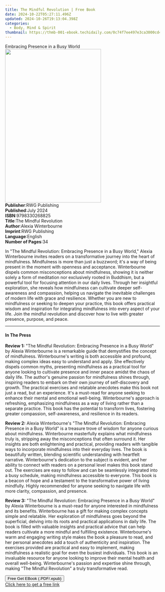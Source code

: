 ```yaml
---
title: The Mindful Revolution | Free Book
date: 2024-10-22T05:27:11.496Z
updated: 2024-10-26T19:13:04.398Z
categories:
  - Body, Mind & Spirit
thumbnail: https://thmb-001-ebook.techidaily.com/0c74f7ee497e3ca3000cd43a8e5b5c3793d3dc39eab3af227dde77729b98fd34.jpg
---
```

<main id="book-container">
  <div class="flex flex-col">
    <div class="book-brief flex-1 py-6 px-4 sm:p-6 md:py-10 md:px-8">
      <!-- brief-->
      <div class="book-brief-main">Embracing Presence in a Busy World</div>
    </div>
    <div
      class="book-meta-info flex-1 grid gap-4 col-start-1 col-end-3 row-start-1 sm:mb-6 sm:grid-cols-4 lg:gap-6 lg:col-start-2 lg:row-end-6 lg:row-span-6 lg:mb-0"
    >
      <div
        class="book-meta-info-left place-content-center mt-4 p-4 text-sm leading-6 col-start-2 col-span-2 dark:text-slate-400"
      >
        <img
          class="w-full h-500 object-cover rounded-lg sm:h-255 sm:col-span-2 lg:col-span-full"
          src="https://img-001-ebook.techidaily.com/00e6a5f87e5a0a09dc0b999aa2ce1bbdbd949d2bd6bed7b2f30d383835769391.jpg"
          alt=""
          width="312"
          height="500"
        />
      </div>
      <div
        class="book-meta-info-right mt-2 col-start-1 row-start-2 col-span-3 self-center"
      >
        <!-- meta data  -->
        <div class="flex flex-col px-4 md:px-8">
          <div class="flex-1">
            <strong>Publisher</strong>:<span class="px-2">RWG Publishing</span>
          </div>
          <div class="flex-1">
            <strong>Published</strong>:<span class="px-2">July 2024</span>
          </div>
          <div class="flex-1">
            <strong>ISBN</strong>:<span class="px-2">9798330268825</span>
          </div>
          <div class="flex-1">
            <strong>Title</strong>:<span class="px-2"
              >The Mindful Revolution</span
            >
          </div>
          <div class="flex-1">
            <strong>Author</strong>:<span class="px-2"
              >Alexia Winterbourne</span
            >
          </div>
          <div class="flex-1">
            <strong>Imprint</strong>:<span class="px-2">RWG Publishing</span>
          </div>
          <div class="flex-1">
            <strong>Language</strong>:<span class="px-2">English</span>
          </div>
          <div class="flex-1">
            <strong>Number of Pages</strong>:<span class="px-2">34</span>
          </div>
        </div>
      </div>
    </div>
    <div class="book-description flex-1 py-6 px-4 sm:p-6 md:py-10 md:px-8">
      <div class="book-description-main">
        <div accordion-content="" id="description">
          <p>
            In "The Mindful Revolution: Embracing Presence in a Busy World,"
            Alexia Winterbourne invites readers on a transformative journey into
            the heart of mindfulness. Mindfulness is more than just a buzzword;
            it's a way of being present in the moment with openness and
            acceptance. Winterbourne dispels common misconceptions about
            mindfulness, showing it is neither solely a form of meditation nor
            exclusively rooted in Buddhism, but a powerful tool for focusing
            attention in our daily lives. Through her insightful exploration,
            she reveals how mindfulness can cultivate deeper self-awareness and
            compassion, helping us navigate the inevitable challenges of modern
            life with grace and resilience. Whether you are new to mindfulness
            or seeking to deepen your practice, this book offers practical
            wisdom and inspiration for integrating mindfulness into every aspect
            of your life. Join the mindful revolution and discover how to live
            with greater presence, purpose, and peace.
          </p>
        </div>
      </div>
    </div>
    <div class="book-excerpts flex-1 py-6 px-4 sm:p-6 md:py-10 md:px-8">
      <!-- excerpts-->
      <div class="book-excerpts-main">
        <hr />
        <h4 class="placeholder placeholder-heading">
          <span>In The Press</span>
        </h4>
        <p></p>
        <p>
          <strong>Review 1:</strong> "The Mindful Revolution: Embracing Presence
          in a Busy World" by Alexia Winterbourne is a remarkable guide that
          demystifies the concept of mindfulness. Winterbourne's writing is both
          accessible and profound, making complex ideas easy to understand and
          apply. She effectively dispels common myths, presenting mindfulness as
          a practical tool for anyone looking to cultivate presence and inner
          peace amidst the chaos of daily life. The author's genuine passion for
          mindfulness shines through, inspiring readers to embark on their own
          journey of self-discovery and growth. The practical exercises and
          relatable anecdotes make this book not just a read, but an experience.
          It's a must-read for anyone seeking to enhance their mental and
          emotional well-being. Winterbourne's approach is refreshing,
          emphasizing mindfulness as a way of living rather than a separate
          practice. This book has the potential to transform lives, fostering
          greater compassion, self-awareness, and resilience in its readers.
        </p>
        <p>
          <strong>Review 2:</strong> Alexia Winterbourne's "The Mindful
          Revolution: Embracing Presence in a Busy World" is a treasure trove of
          wisdom for anyone curious about mindfulness. Winterbourne masterfully
          explains what mindfulness truly is, stripping away the misconceptions
          that often surround it. Her insights are both enlightening and
          practical, providing readers with tangible ways to incorporate
          mindfulness into their everyday lives. The book is beautifully
          written, blending scientific understanding with heartfelt narrative.
          Winterbourne's dedication to the subject is evident, and her ability
          to connect with readers on a personal level makes this book stand out.
          The exercises are easy to follow and can be seamlessly integrated into
          a busy schedule, making mindfulness accessible to everyone. This book
          is a beacon of hope and a testament to the transformative power of
          living mindfully. Highly recommended for anyone seeking to navigate
          life with more clarity, compassion, and presence.
        </p>
        <p>
          <strong>Review 3:</strong> "The Mindful Revolution: Embracing Presence
          in a Busy World" by Alexia Winterbourne is a must-read for anyone
          interested in mindfulness and its benefits. Winterbourne has a gift
          for making complex concepts simple and relatable. Her exploration of
          mindfulness goes beyond the superficial, delving into its roots and
          practical applications in daily life. The book is filled with valuable
          insights and practical advice that can help readers cultivate a more
          mindful and fulfilling existence. Winterbourne's warm and engaging
          writing style makes the book a pleasure to read, and her personal
          anecdotes add a touch of authenticity and inspiration. The exercises
          provided are practical and easy to implement, making mindfulness a
          realistic goal for even the busiest individuals. This book is an
          invaluable resource for anyone looking to improve their mental health
          and overall well-being. Winterbourne's passion and expertise shine
          through, making "The Mindful Revolution" a truly transformative read.
        </p>
        <p></p>
        <p></p>
      </div>
    </div>
    <div
      class="book-about-author flex-1 py-6 px-4 sm:p-6 md:py-10 md:px-8"
    ></div>
    <div class="book-free-get flex-1 py-6 px-4 sm:p-6 md:py-10 md:px-8">
      <button
        id="btn-free-get"
        class="bg-blue-500 hover:bg-blue-700 text-white font-bold py-2 px-4 rounded"
      >
        Free Get EBook (.PDF/.epub)
      </button>
      <div id="countdown-display" class="px-2 text-lg mt-2"></div>
      <a
        id="free-link"
        class="hidden bg-blue-500 hover:bg-blue-700 text-white font-bold py-2 px-4 rounded"
        href="https://www.ebooks.com/en-us/book/211400630/the-mindful-revolution/alexia-winterbourne/"
        target="_blank"
        >Click here to get a free link</a
      >
    </div>
    <script>
      let countdownTime = 0;
      let countdownInterval = null;
      document
        .getElementById('btn-free-get')
        .addEventListener('click', startCountdown);
      function startCountdown() {
        countdownTime = new Date().getTime() + 60000 * 3;
        countdownInterval = setInterval(updateCountdown, 1000);
        document.getElementById('btn-free-get').disabled = true;
        document
          .getElementById('btn-free-get')
          .classList.add('bg-gray-500', 'cursor-not-allowed');
      }
      function updateCountdown() {
        let currentTime = new Date().getTime();
        let timeLeft = countdownTime - currentTime;
        let secondsLeft = Math.floor(timeLeft / 1000);
        document.getElementById('countdown-display').innerHTML =
          `Remaining time: ${secondsLeft} seconds.`;
        if (secondsLeft <= 0) {
          clearInterval(countdownInterval);
          document.getElementById('btn-free-get').classList.add('hidden');
          document.getElementById('free-link').classList.remove('hidden');
          document.getElementById('countdown-display').innerHTML = '';
        }
      }
    </script>
  </div>
</main>

<ins class="adsbygoogle"
      style="display:block"
      data-ad-client="ca-pub-7571918770474297"
      data-ad-slot="8358498916"
      data-ad-format="auto"
      data-full-width-responsive="true"></ins>
    
